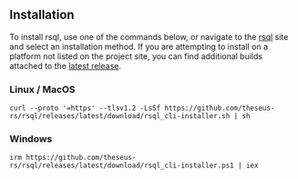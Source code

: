 ## Installation

To install rsql, use one of the commands below, or navigate to the [rsql](https://theseus-rs.github.io/rsql/rsql_cli/)
site and select an installation method. If you are attempting to install on a platform not
listed on the project site, you can find additional builds attached to
the [latest release](https://github.com/theseus-rs/rsql/releases/latest).

### Linux / MacOS

```shell
curl --proto '=https' --tlsv1.2 -LsSf https://github.com/theseus-rs/rsql/releases/latest/download/rsql_cli-installer.sh | sh
```

### Windows

```shell
irm https://github.com/theseus-rs/rsql/releases/latest/download/rsql_cli-installer.ps1 | iex
```
